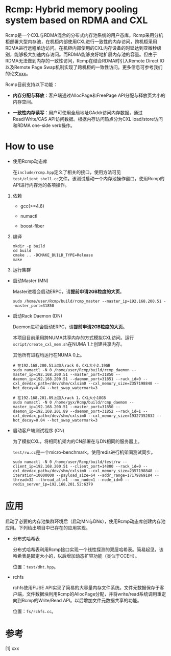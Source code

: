 # Rcmp: Hybrid memory pooling system based on RDMA and CXL

Rcmp是一个CXL与RDMA混合的分布式内存池系统的用户态库。Rcmp采用分机柜部署大型内存池，在机柜内部使用CXL进行一致性的内存访问，跨机柜采用RDMA进行远程单边访问。在机柜内部使用的CXL内存设备的时延达到亚微秒级别，能够极大加速内存访问。而RDMA能够良好地扩展内存池的容量。但由于RDMA无法做到内存的一致性访问，Rcmp在结合RDMA时引入Remote Direct IO以及Remote Page Swap机制实现了跨机柜的一致性访问。更多信息可参考我们的论文[xxx](#paper)。

Rcmp目前支持以下功能：

* **内存分配与释放**：客户端通过AllocPage和FreePage API分配与释放页大小的内存空间。

* **一致性内存读写**：用户可使用全局地址GAddr访问内存数据，通过Read/Write/CAS API访问数据。根据内存访问热点分为CXL load/store访问和RDMA one-side verb操作。

# How to use

* 使用Rcmp动态库

    在`include/rcmp.hpp`定义了相关的接口，使用方法可见`test/client_shell.cc`文件。该测试启动一个内存池操作窗口，使用Rcmp的API进行内存池的各项操作。

1. 依赖

    * gcc(>=4.6)

    * numactl

    * boost-fiber

2. 编译

    ```shell
    mkdir -p build
    cd build
    cmake .. -DCMAKE_BUILD_TYPE=Release
    make
    ```

3. 运行集群

* 启动Master (MN)

    Master进程会启动ERPC，请**提前申请2GB粒度的大页**。

    ```shell
    sudo /home/user/Rcmp/build/rcmp_master --master_ip=192.168.200.51 --master_port=31850
    ```

* 启动Rack Daemon (DN)

    Daemon进程会启动ERPC，请**提前申请2GB粒度的大页**。

    本项目目前采用跨NUMA共享内存的方式模拟CXL访问。运行`script/create_cxl_mem.sh`在NUMA 1上创建共享内存。

    其他所有进程均运行在NUMA 0上。

    ```shell
    # 在192.168.200.51上加入rack 0，CXL大小2.19GB
    sudo numactl -N 0 /home/user/Rcmp/build/rcmp_daemon --master_ip=192.168.200.51 --master_port=31850 --daemon_ip=192.168.200.51 --daemon_port=31851 --rack_id=0 --cxl_devdax_path=/dev/shm/cxlsim0 --cxl_memory_size=2357198848 --hot_decay=0.04 --hot_swap_watermark=3
    ```

    ```shell
    # 在192.168.201.89上加入rack 1，CXL大小18GB
    sudo numactl -N 0 /home/gyx/Rcmp/build/rcmp_daemon --master_ip=192.168.200.51 --master_port=31850 --daemon_ip=192.168.201.89 --daemon_port=31852 --rack_id=1 --cxl_devdax_path=/dev/shm/cxlsim0 --cxl_memory_size=19327352832 --hot_decay=0.04 --hot_swap_watermark=3
    ```

* 启动客户端测试程序 (CN)

    为了模拟CXL，将相同机架内的CN部署在与DN相同的服务器上。

    `test/rw.cc`是一个micro-benchmark。使用redis进行机架间测试同步。

    ```shell
    sudo numactl -N 0 /home/user/Rcmp/build/test/rw --client_ip=192.168.200.51 --client_port=14800 --rack_id=0 --cxl_devdax_path=/dev/shm/cxlsim0 --cxl_memory_size=2357198848 --iteration=10000000 --payload_size=64 --addr_range=17179869184 --thread=32 --thread_all=1 --no_node=1 --node_id=0 --redis_server_ip=192.168.201.52:6379
    ```

# 应用

启动了必要的内存池集群环境后（启动MN与DNs），使用Rcmp动态库创建内存池应用。下列给出项目中已存在的应用实现。

* 分布式哈希表

    分布式哈希表利用Rcmp接口实现一个线性探测的双层哈希表。简易起见，该哈希表是固定大小的，以后增加动态扩容功能（类似于CCEH）。

    位置：`test/dht.hpp`。

* rchfs

    rchfs使用FUSE API实现了简易的大容量内存文件系统。文件元数据保存于客户端，文件数据块利用Rcmp的AllocPage分配，并将write/read系统调用重定向到Rcmp的Write/Read API。以后增加文件元数据共享的功能。

    位置：`fs/rchfs.cc`。

# 参考

<span id="paper"></span>[1] xxx